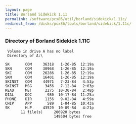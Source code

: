 ```yaml
---
layout: page
title: Borland Sidekick 1.11
permalink: /software/pcx86/util/borland/sidekick/1.11c/
redirect_from: /disks/pcx86/tools/borland/sidekick/1.11c/
---
```


### Directory of Borland Sidekick 1.11C

     Volume in drive A has no label
     Directory of A:\

    SK       COM     36318   1-26-85  12:19a
    SKN      COM     30968   1-26-85  12:19a
    SKC      COM     26286   1-26-85  12:19a
    SKM      COM     16401   1-26-85  12:19a
    SKINST   COM     44971   7-23-84   4:53p
    SKINST   MSG      3456   7-12-84   2:03p
    READ     ME!      2275  10-30-84   2:48p
    DIAL     DOC       980  10-17-84  11:25a
    PHONE    DIR      1156   9-02-84   4:59a
    CHIP     APP       589   1-04-85  10:43a
    SK       HLP     43520  10-09-84   4:21p
           11 file(s)     206920 bytes
                          149504 bytes free
